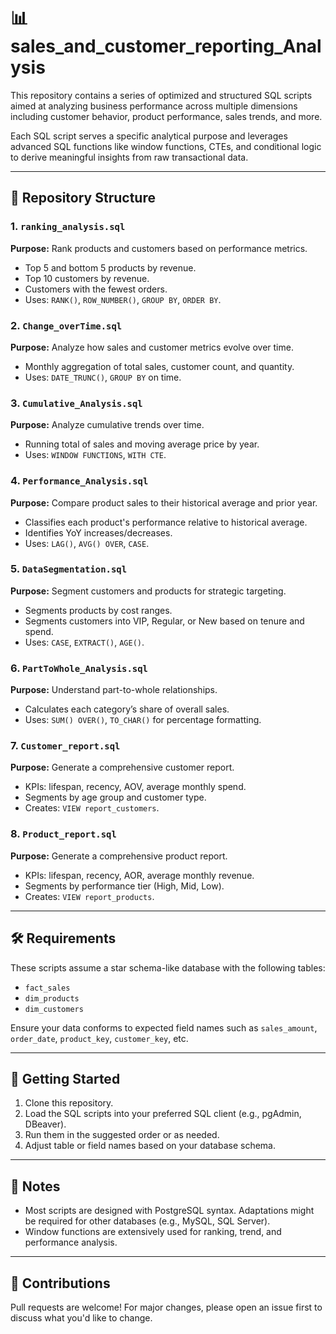 
# 📊 sales_and_customer_reporting_Analysis

This repository contains a series of optimized and structured SQL scripts aimed at analyzing business performance across multiple dimensions including customer behavior, product performance, sales trends, and more.

Each SQL script serves a specific analytical purpose and leverages advanced SQL functions like window functions, CTEs, and conditional logic to derive meaningful insights from raw transactional data.

---

## 📁 Repository Structure

### 1. `ranking_analysis.sql`
**Purpose:** Rank products and customers based on performance metrics.
- Top 5 and bottom 5 products by revenue.
- Top 10 customers by revenue.
- Customers with the fewest orders.
- Uses: `RANK()`, `ROW_NUMBER()`, `GROUP BY`, `ORDER BY`.

### 2. `Change_overTime.sql`
**Purpose:** Analyze how sales and customer metrics evolve over time.
- Monthly aggregation of total sales, customer count, and quantity.
- Uses: `DATE_TRUNC()`, `GROUP BY` on time.

### 3. `Cumulative_Analysis.sql`
**Purpose:** Analyze cumulative trends over time.
- Running total of sales and moving average price by year.
- Uses: `WINDOW FUNCTIONS`, `WITH CTE`.

### 4. `Performance_Analysis.sql`
**Purpose:** Compare product sales to their historical average and prior year.
- Classifies each product's performance relative to historical average.
- Identifies YoY increases/decreases.
- Uses: `LAG()`, `AVG() OVER`, `CASE`.

### 5. `DataSegmentation.sql`
**Purpose:** Segment customers and products for strategic targeting.
- Segments products by cost ranges.
- Segments customers into VIP, Regular, or New based on tenure and spend.
- Uses: `CASE`, `EXTRACT()`, `AGE()`.

### 6. `PartToWhole_Analysis.sql`
**Purpose:** Understand part-to-whole relationships.
- Calculates each category’s share of overall sales.
- Uses: `SUM() OVER()`, `TO_CHAR()` for percentage formatting.

### 7. `Customer_report.sql`
**Purpose:** Generate a comprehensive customer report.
- KPIs: lifespan, recency, AOV, average monthly spend.
- Segments by age group and customer type.
- Creates: `VIEW report_customers`.

### 8. `Product_report.sql`
**Purpose:** Generate a comprehensive product report.
- KPIs: lifespan, recency, AOR, average monthly revenue.
- Segments by performance tier (High, Mid, Low).
- Creates: `VIEW report_products`.

---

## 🛠 Requirements
These scripts assume a star schema-like database with the following tables:
- `fact_sales`
- `dim_products`
- `dim_customers`

Ensure your data conforms to expected field names such as `sales_amount`, `order_date`, `product_key`, `customer_key`, etc.

---

## 🚀 Getting Started

1. Clone this repository.
2. Load the SQL scripts into your preferred SQL client (e.g., pgAdmin, DBeaver).
3. Run them in the suggested order or as needed.
4. Adjust table or field names based on your database schema.

---

## 📌 Notes

- Most scripts are designed with PostgreSQL syntax. Adaptations might be required for other databases (e.g., MySQL, SQL Server).
- Window functions are extensively used for ranking, trend, and performance analysis.

---

## 🙌 Contributions

Pull requests are welcome! For major changes, please open an issue first to discuss what you'd like to change.


